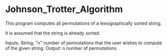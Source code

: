 # Johnson_Trotter_Algorithm
This program computes all permutations of a lexiographically sorted string.  

It is assumed that the string is already sorted. 

Inputs: String, "n" number of permutations that the user wishes to compute of the given string. 
Output: n number of permutations
